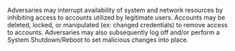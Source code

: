 Adversaries may interrupt availability of system and network resources by inhibiting access to accounts utilized by legitimate users. Accounts may be deleted, locked, or manipulated (ex: changed credentials) to remove access to accounts. Adversaries may also subsequently log off and/or perform a System Shutdown/Reboot to set malicious changes into place.